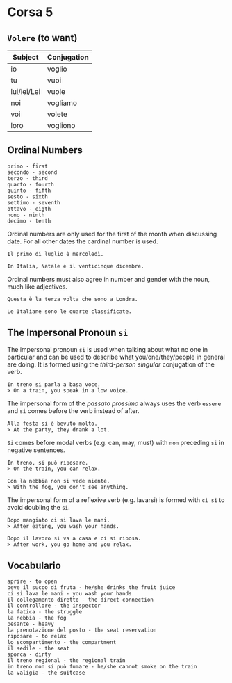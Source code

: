 # Corsa 5

## `Volere` (to want)
| Subject     | Conjugation |
|-------------|-------------|
| io          | voglio      |
| tu          | vuoi        |
| lui/lei/Lei | vuole       |
| noi         | vogliamo    |
| voi         | volete      |
| loro        | vogliono    |

## Ordinal Numbers
```
primo - first
secondo - second
terzo - third
quarto - fourth
quinto - fifth
sesto - sixth
settimo - seventh
ottavo - eigth
nono - ninth
decimo - tenth
```

Ordinal numbers are only used for the first of the month when discussing date. For all other dates the cardinal number is used.

```
Il primo di luglio è mercoledì.

In Italia, Natale è il venticinque dicembre.
```

Ordinal numbers must also agree in number and gender with the noun, much like adjectives.

```
Questa è la terza volta che sono a Londra.

Le Italiane sono le quarte classificate.
```

## The Impersonal Pronoun `si`
The impersonal pronoun `si` is used when talking about what no one in particular and can be used to describe what you/one/they/people in general are doing. It is formed using the *third-person singular* conjugation of the verb.

```
In treno si parla a basa voce.
> On a train, you speak in a low voice.
```

The impersonal form of the *passato prossimo* always uses the verb `essere` and `si` comes before the verb instead of after.

```
Alla festa si è bevuto molto.
> At the party, they drank a lot.
```

`Si` comes before modal verbs (e.g. can, may, must) with `non` preceding `si` in negative sentences.

```
In treno, si può riposare.
> On the train, you can relax.

Con la nebbia non si vede niente.
> With the fog, you don't see anything.
```

The impersonal form of a reflexive verb (e.g. lavarsi) is formed with `ci si` to avoid doubling the `si`.

```
Dopo mangiato ci si lava le mani.
> After eating, you wash your hands.

Dopo il lavoro si va a casa e ci si riposa.
> After work, you go home and you relax.
```

## Vocabulario
```
aprire - to open
beve il succo di fruta - he/she drinks the fruit juice
ci si lava le mani - you wash your hands
il collegamento diretto - the direct connection
il controllore - the inspector
la fatica - the struggle
la nebbia - the fog
pesante - heavy
la prenotazione del posto - the seat reservation
riposare - to relax
lo scompartimento - the compartment
il sedile - the seat
sporca - dirty
il treno regional - the regional train
in treno non si può fumare - he/she cannot smoke on the train
la valigia - the suitcase
```